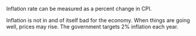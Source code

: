 Inflation rate can be measured as a percent change in CPI.

Inflation is not in and of itself bad for the economy. When things are going well, prices may rise. The government targets 2% inflation each year.